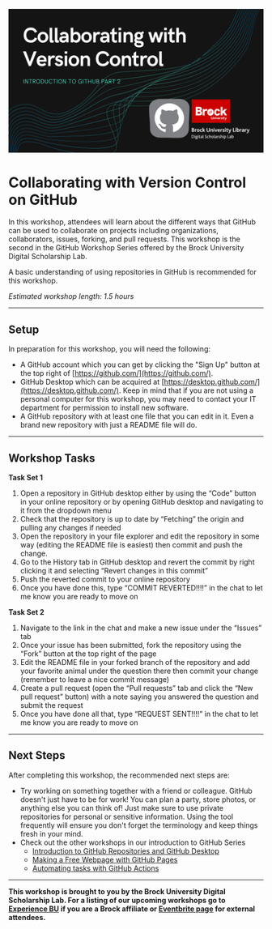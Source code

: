 ![Tool Logo](Github_Part2.png)


# Collaborating with Version Control on GitHub
In this workshop, attendees will learn about the different ways that GitHub can be used to collaborate on projects including organizations, collaborators, issues, forking, and pull requests.  This workshop is the second in the GitHub Workshop Series offered by the Brock University Digital Scholarship Lab.

A basic understanding of using repositories in GitHub is recommended for this workshop.  

*Estimated workshop length: 1.5 hours*

----
## Setup
In preparation for this workshop, you will need the following: 

 - A GitHub account which you can get by clicking the "Sign Up" button at the top right of [https://github.com/](https://github.com/).
 - GitHub Desktop which can be acquired at [https://desktop.github.com/](https://desktop.github.com/).  Keep in mind that if you are not using a personal computer for this workshop, you may need to contact your IT department for permission to install new software.
 - A GitHub repository with at least one file that you can edit in it.  Even a brand new repository with just a README file will do.  
  
----  
  

## Workshop Tasks
**Task Set 1**  
  
1. Open a repository in GitHub desktop either by using the “Code” button in your online repository or by opening GitHub desktop and navigating to it from the dropdown menu
2. Check that the repository is up to date by “Fetching” the origin and pulling any changes if needed
3. Open the repository in your file explorer and edit the repository in some way (editing the README file is easiest) then commit and push the change.
4. Go to the History tab in GitHub desktop and revert the commit by right clicking it and selecting “Revert changes in this commit”
5. Push the reverted commit to your online repository
6. Once you have done this, type “COMMIT REVERTED!!!!” in the chat to let me know you are ready to move on  
  
**Task Set 2**  
1. Navigate to the link in the chat and make a new issue under the “Issues” tab 
2. Once your issue has been submitted, fork the repository using the “Fork” button at the top right of the page
3. Edit the README file in your forked branch of the repository and add your favorite animal under the question there then commit your change (remember to leave a nice commit message)
4. Create a pull request (open the “Pull requests” tab and click the “New pull request” button) with a note saying you answered the question and submit the request
5. Once you have done all that, type “REQUEST SENT!!!!” in the chat to let me know you are ready to move on


----
## Next Steps
After completing this workshop, the recommended next steps are:

 - Try working on something together with a friend or colleague.  GitHub doesn't just have to be for work!  You can plan a party, store photos, or anything else you can think of!  Just make sure to use private repositories for personal or sensitive information.  Using the tool frequently will ensure you don't forget the terminology and keep things fresh in your mind.
- Check out the other workshops in our introduction to GitHub Series
   - [Introduction to GitHub Repositories and GitHub Desktop](https://brockdsl.github.io/Introduction-to-GitHub-Repositories-and-GitHub-Desktop/)
   - [Making a Free Webpage with GitHub Pages](https://brockdsl.github.io/Making-a-Free-Webpage-with-GitHub-Pages/)
   - [Automating tasks with GitHub Actions](https://brockdsl.github.io/Automating-tasks-with-GitHub-Actions/)
  


----
 
 

  
**This workshop is brought to you by the Brock University Digital Scholarship Lab.  For a listing of our upcoming workshops go to [Experience BU](https://experiencebu.brocku.ca/organization/dsl) if you are a Brock affiliate or [Eventbrite page](https://www.eventbrite.ca/o/brock-university-digital-scholarship-lab-21661627350) for external attendees.**

